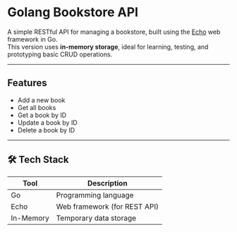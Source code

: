 # Golang Bookstore API

A simple RESTful API for managing a bookstore, built using the [Echo](https://echo.labstack.com/) web framework in Go.  
This version uses **in-memory storage**, ideal for learning, testing, and prototyping basic CRUD operations.

---

## Features

- Add a new book
- Get all books
- Get a book by ID
- Update a book by ID
- Delete a book by ID

---
## 🛠 Tech Stack

| Tool      | Description                  |
|-----------|------------------------------|
| Go        | Programming language         |
| Echo      | Web framework (for REST API) |
| In-Memory | Temporary data storage       |
